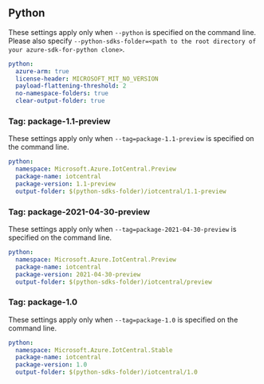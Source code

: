 ## Python

These settings apply only when `--python` is specified on the command line.
Please also specify `--python-sdks-folder=<path to the root directory of your azure-sdk-for-python clone>`.

```yaml $(python)
python:
  azure-arm: true
  license-header: MICROSOFT_MIT_NO_VERSION
  payload-flattening-threshold: 2
  no-namespace-folders: true
  clear-output-folder: true
```

### Tag: package-1.1-preview
These settings apply only when `--tag=package-1.1-preview` is specified on the command line.

```yaml $(tag) == 'package-1.1-preview'
python:
  namespace: Microsoft.Azure.IotCentral.Preview
  package-name: iotcentral
  package-version: 1.1-preview
  output-folder: $(python-sdks-folder)/iotcentral/1.1-preview
```

### Tag: package-2021-04-30-preview
These settings apply only when `--tag=package-2021-04-30-preview` is specified on the command line.

```yaml $(tag) == 'package-2021-04-30-preview'
python:
  namespace: Microsoft.Azure.IotCentral.Preview
  package-name: iotcentral
  package-version: 2021-04-30-preview
  output-folder: $(python-sdks-folder)/iotcentral/preview
```

### Tag: package-1.0
These settings apply only when `--tag=package-1.0` is specified on the command line.

```yaml $(tag) == 'package-1.0'
python:
  namespace: Microsoft.Azure.IotCentral.Stable
  package-name: iotcentral
  package-version: 1.0
  output-folder: $(python-sdks-folder)/iotcentral/1.0
```